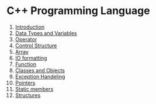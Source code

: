 # C++ Programming Language

1. [Introduction]()
2. [Data Types and Variables]()
3. [Operator]()
4. [Control Structure]()
5. [Array]()
6. [IO formatting]()
7. [Function]()
8. [Classes and Objects]()
9. [Exception Handeling]()
10. [Pointers]()
11. [Static members]()
12. [Structures]()
